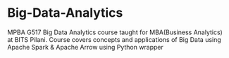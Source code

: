 # Big-Data-Analytics
MPBA G517 Big Data Analytics course taught for MBA(Business Analytics) at BITS Pilani.
Course covers concepts and applications of Big Data using Apache Spark & Apache Arrow using Python wrapper
